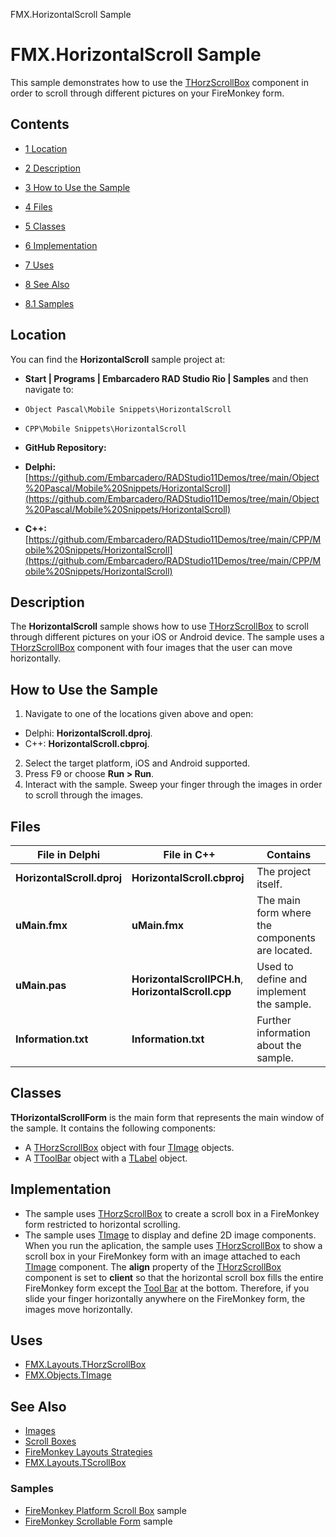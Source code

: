 FMX.HorizontalScroll Sample[]()
# FMX.HorizontalScroll Sample 


This sample demonstrates how to use the [THorzScrollBox](http://docwiki.embarcadero.com/Libraries/en/FMX.Layouts.THorzScrollBox) component in order to scroll through different pictures on your FireMonkey form.
## Contents



* [1 Location](#Location)
* [2 Description](#Description)
* [3 How to Use the Sample](#How_to_Use_the_Sample)
* [4 Files](#Files)
* [5 Classes](#Classes)
* [6 Implementation](#Implementation)
* [7 Uses](#Uses)
* [8 See Also](#See_Also)

* [8.1 Samples](#Samples)


## Location 

You can find the **HorizontalScroll** sample project at:
* **Start | Programs | Embarcadero RAD Studio Rio | Samples** and then navigate to:

* `Object Pascal\Mobile Snippets\HorizontalScroll`
* `CPP\Mobile Snippets\HorizontalScroll`

* **GitHub Repository:**

* **Delphi:**[https://github.com/Embarcadero/RADStudio11Demos/tree/main/Object%20Pascal/Mobile%20Snippets/HorizontalScroll](https://github.com/Embarcadero/RADStudio11Demos/tree/main/Object%20Pascal/Mobile%20Snippets/HorizontalScroll)
* **C++:**[https://github.com/Embarcadero/RADStudio11Demos/tree/main/CPP/Mobile%20Snippets/HorizontalScroll](https://github.com/Embarcadero/RADStudio11Demos/tree/main/CPP/Mobile%20Snippets/HorizontalScroll)

## Description 

The **HorizontalScroll** sample shows how to use [THorzScrollBox](http://docwiki.embarcadero.com/Libraries/en/FMX.Layouts.THorzScrollBox) to scroll through different pictures on your iOS or Android device. The sample uses a [THorzScrollBox](http://docwiki.embarcadero.com/Libraries/en/FMX.Layouts.THorzScrollBox) component with four images that the user can move horizontally.
## How to Use the Sample 


1.  Navigate to one of the locations given above and open:

*  Delphi: **HorizontalScroll.dproj**.
*  C++: **HorizontalScroll.cbproj**.

2.  Select the target platform, iOS and Android supported.
3.  Press F9 or choose **Run > Run**.
4.  Interact with the sample. Sweep your finger through the images in order to scroll through the images.

## Files 



|**File in Delphi**        |**File in C++**                                    |**Contains**                                   |
|--------------------------|---------------------------------------------------|-----------------------------------------------|
|**HorizontalScroll.dproj**|**HorizontalScroll.cbproj**                        |The project itself.                            |
|**uMain.fmx**             |**uMain.fmx**                                      |The main form where the components are located.|
|**uMain.pas**             |**HorizontalScrollPCH.h**, **HorizontalScroll.cpp**|Used to define and implement the sample.       |
|**Information.txt**       |**Information.txt**                                |Further information about the sample.          |


## Classes 

**THorizontalScrollForm** is the main form that represents the main window of the sample. It contains the following components:
*  A [THorzScrollBox](http://docwiki.embarcadero.com/Libraries/en/FMX.Layouts.THorzScrollBox) object with four [TImage](http://docwiki.embarcadero.com/Libraries/en/FMX.Objects.TImage) objects.
*  A [TToolBar](http://docwiki.embarcadero.com/Libraries/en/FMX.StdCtrls.TToolBar) object with a [TLabel](http://docwiki.embarcadero.com/Libraries/en/FMX.StdCtrls.TLabel) object.

## Implementation 


*  The sample uses [THorzScrollBox](http://docwiki.embarcadero.com/Libraries/en/FMX.Layouts.TScrollBox) to create a scroll box in a FireMonkey form restricted to horizontal scrolling.
*  The sample uses [TImage](http://docwiki.embarcadero.com/Libraries/en/FMX.Objects.TImage) to display and define 2D image components.
When you run the aplication, the sample uses [THorzScrollBox](http://docwiki.embarcadero.com/Libraries/en/FMX.Layouts.THorzScrollBox) to show a scroll box in your FireMonkey form with an image attached to each [TImage](http://docwiki.embarcadero.com/Libraries/en/FMX.Objects.TImage) component. The **align** property of the [THorzScrollBox](http://docwiki.embarcadero.com/Libraries/en/FMX.Layouts.THorzScrollBox) component is set to **client** so that the horizontal scroll box fills the entire FireMonkey form except the [Tool Bar](http://docwiki.embarcadero.com/Libraries/en/FMX.StdCtrls.TToolBar) at the bottom. Therefore, if you slide your finger horizontally anywhere on the FireMonkey form, the images move horizontally.
## Uses 


* [FMX.Layouts.THorzScrollBox](http://docwiki.embarcadero.com/Libraries/en/FMX.Layouts.THorzScrollBox)
* [FMX.Objects.TImage](http://docwiki.embarcadero.com/Libraries/en/FMX.Objects.TImage)

## See Also 


* [Images](http://docwiki.embarcadero.com/RADStudio/en/Images)
* [Scroll Boxes](http://docwiki.embarcadero.com/RADStudio/en/Scroll_Boxes)
* [FireMonkey Layouts Strategies](http://docwiki.embarcadero.com/RADStudio/en/FireMonkey_Layouts_Strategies)
* [FMX.Layouts.TScrollBox](http://docwiki.embarcadero.com/Libraries/en/FMX.Layouts.TScrollBox)

### Samples 


* [FireMonkey Platform Scroll Box](http://docwiki.embarcadero.com/CodeExamples/en/FMX.PlatformScrollBox_Sample) sample
* [FireMonkey Scrollable Form](http://docwiki.embarcadero.com/CodeExamples/en/FMX.ScrollableForm_Sample) sample





